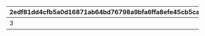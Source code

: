 |2edf81dd4cfb5a0d16871ab64bd76798a9bfa6ffa8efe45cb5ca7a5339ddcdcb|d14b85c0ad979d15136f554a2f756f704b064b7d3a10eff9685386cfedd2cd54|34eda828d58199d6bf74b1f5151f46387539c93740a5a71d3eee980932a96560|29256b21aa7994d673e257c76f7c55a2298480e271bb7a9be46c9a6626f8706f|bbe52fb85bda67a162564a99f015078271fe33f6dff4a0d3035559e199fac905|c06e1990430494a4fed6964dd301859e68c63a8ce6bc33913cde5fe34baef07c|cb87cbfa15fcc6010fd1f42370cac7bc621595f0fb34f7a41cea7d6f13015fcd|30abc7785216b1aa67d5001bdfd7f772956ca507bea44a1a7b0b8fde7361e0a3|53e8881b8bf928f3a2595b1b42e9a3950c6316cd2b22cd19973db7a8baee1fec|7995e94e6768ae4b14dcb82d0bdeaa75f44211dfedfb417b5e21a8050d100705|faa10491f6ae76e85ce5201e5f72491fa2c6272ae5ee578464282c4c18ecbc03|bd9b6e33fbda3880614ca6f80b6009e9e1733e60f51f8ce7766bdce4b12e5c86|
| --- | --- | --- | --- | --- | --- | --- | --- | --- | --- | --- | --- |
|3|終炎のエリュシオン|2022/12/15 15:00:00|2022/12/16 12:00:00|2022/12/23 11:59:59|2022/12/22 11:59:59|2023/01/09 11:59:59|2000002|9000003|2116006|bgm_M643||